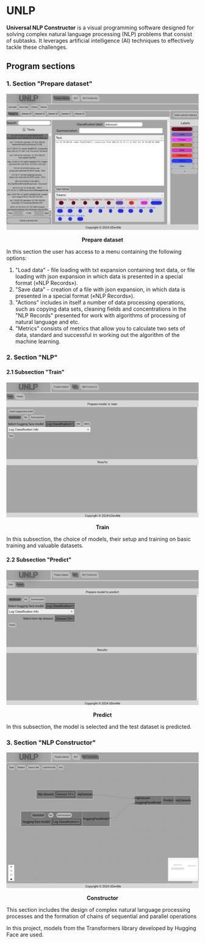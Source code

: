 # UNLP

<b>Universal NLP Constructor</b> is a visual programming software designed for solving complex natural language processing (NLP) problems that consist of subtasks. It leverages artificial intelligence (AI) techniques to effectively tackle these challenges.

## Program sections

### 1. Section "Prepare dataset"
![alt text](https://github.com/val-ugs/UNLP/blob/prod-v1/images/PrepareDataset.png?raw=true)
<p align="center">
  <b>Prepare dataset</b><br>
</p>

<p>
  In this section the user has access to a menu containing the following options:
  <ol>
    <li>
      "Load data" - file loading with txt expansion containing text data, or file loading with json expansion in which data is presented in a special format («NLP Records»).
    </li>
    <li>
      "Save data" - creation of a file with json expansion, in which data is presented in a special format («NLP Records»).
    </li>
    <li>
      "Actions" includes in itself a number of data processing operations, such as copying data sets, cleaning fields and concentrations in the "NLP Records" presented for work with algorithms of processing of natural language and etc.
    </li>
    <li>
      "Metrics" consists of metrics that allow you to calculate two sets of data, standard and successful in working out the algorithm of the machine learning.
    </li>
  </ol>
</p>

### 2. Section "NLP"
#### 2.1 Subsection "Train"
![alt text](https://github.com/val-ugs/UNLP/blob/prod-v1/images/Train.png?raw=true)
<p align="center">
  <b>Train</b><br>
</p>

<p>
  In this subsection, the choice of models, their setup and training on basic training and valuable datasets.
</p>

#### 2.2 Subsection "Predict"
![alt text](https://github.com/val-ugs/UNLP/blob/prod-v1/images/Predict.png?raw=true)
<p align="center">
  <b>Predict</b><br>
</p>

<p>
  In this subsection, the model is selected and the test dataset is predicted.
</p>

### 3. Section "NLP Constructor"
![alt text](https://github.com/val-ugs/UNLP/blob/prod-v1/images/Constructor.png?raw=true)
<p align="center">
  <b>Constructor</b><br>
</p>

This section includes the design of complex natural language processing processes and the formation of chains of sequential and parallel operations

In this project, models from the Transformers library developed by Hugging Face are used.
